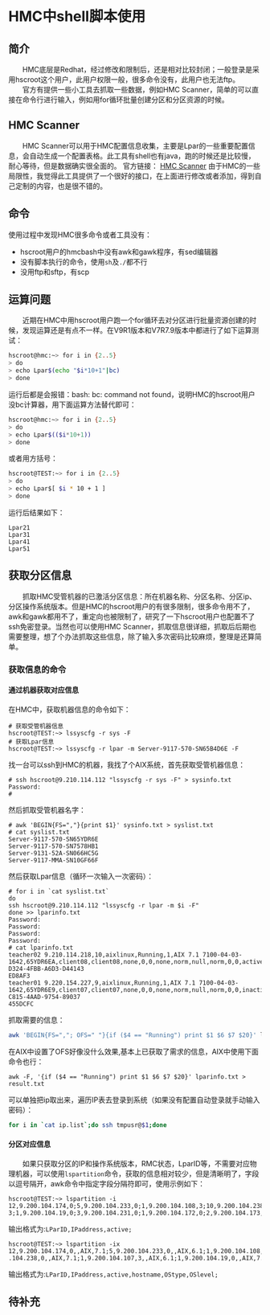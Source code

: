 # HMC中shell脚本使用
## 简介
&#8195;&#8195;HMC底层是Redhat，经过修改和限制后，还是相对比较封闭；一般登录是采用hscroot这个用户，此用户权限一般，很多命令没有，此用户也无法ftp。     
&#8195;&#8195;官方有提供一些小工具去抓取一些数据，例如HMC Scanner，简单的可以直接在命令行进行输入，例如用for循环批量创建分区和分区资源的时候。
## HMC Scanner
&#8195;&#8195;HMC Scanner可以用于HMC配置信息收集，主要是Lpar的一些重要配置信息，会自动生成一个配置表格。此工具有shell也有java，跑的时候还是比较慢，耐心等待，但是数据确实很全面的。
官方链接：
[HMC Scanner](https://www.ibm.com/support/pages/node/1117515?mhsrc=ibmsearch_a&mhq=HMC%20scanner)
由于HMC的一些局限性，我觉得此工具提供了一个很好的接口，在上面进行修改或者添加，得到自己定制的内容，也是很不错的。
## 命令
使用过程中发现HMC很多命令或者工具没有：
- hscroot用户的hmcbash中没有awk和gawk程序，有sed编辑器
- 没有脚本执行的命令，使用`sh`及`./`都不行
- 没用ftp和sftp，有scp

## 运算问题
&#8195;&#8195;近期在HMC中用hscroot用户跑一个for循环去对分区进行批量资源创建的时候，发现运算还是有点不一样。在V9R1版本和V7R7.9版本中都进行了如下运算测试：
```sh
hscroot@hmc:~> for i in {2..5}
> do
> echo Lpar$(echo "$i*10+1"|bc)
> done
```
运行后都是会报错：bash: bc: command not found，说明HMC的hscroot用户没bc计算器，用下面运算方法替代即可：
```sh
hscroot@hmc:~> for i in {2..5}
> do
> echo Lpar$(($i*10+1))
> done
```
或者用方括号：
```sh
hscroot@TEST:~> for i in {2..5}
> do
> echo Lpar$[ $i * 10 + 1 ]
> done
```
运行后结果如下：
```shell
Lpar21
Lpar31
Lpar41
Lpar51
```
## 获取分区信息
&#8195;&#8195;抓取HMC受管机器的已激活分区信息：所在机器名称、分区名称、分区ip、分区操作系统版本。但是HMC的hscroot用户的有很多限制，很多命令用不了，awk和gawk都用不了，重定向也被限制了，研究了一下hscroot用户也配置不了ssh免密登录。当然也可以使用HMC Scanner，抓取信息很详细，抓取后后期也需要整理，想了个办法抓取这些信息，除了输入多次密码比较麻烦，整理是还算简单。
### 获取信息的命令
#### 通过机器获取对应信息
在HMC中，获取机器信息的命令如下：
```shell
# 获取受管机器信息
hscroot@TEST:~> lssyscfg -r sys -F
# 获取Lpar信息
hscroot@TEST:~> lssyscfg -r lpar -m Server-9117-570-SN65B4D6E -F
```
找一台可以ssh到HMC的机器，我找了个AIX系统，首先获取受管机器信息：
```
# ssh hscroot@9.210.114.112 "lssyscfg -r sys -F" > sysinfo.txt
Password: 
#
```
然后抓取受管机器名字：
```
# awk 'BEGIN{FS=","}{print $1}' sysinfo.txt > syslist.txt
# cat syslist.txt
Server-9117-570-SN65YDR6E
Server-9117-570-SN7578HB1
Server-9131-52A-SN066HC5G
Server-9117-MMA-SN10GF66F
```
然后获取Lpar信息（循环一次输入一次密码）：
```
# for i in `cat syslist.txt`
do 
ssh hscroot@9.210.114.112 "lssyscfg -r lpar -m $i -F"
done >> lparinfo.txt
Password: 
Password: 
Password: 
Password: 
# cat lparinfo.txt
teacher02 9.210.114.218,10,aixlinux,Running,1,AIX 7.1 7100-04-03-1642,65YDR6EA,client08,client08,none,0,0,none,norm,null,norm,0,0,active,9.210.114.218,1,1,1,1,0,08A64825-D324-4FBB-A6D3-D44143
ED8AF3
teacher01 9.220.154.227,9,aixlinux,Running,1,AIX 7.1 7100-04-03-1642,65YDR6E9,client07,client07,none,0,0,none,norm,null,norm,0,0,inactive,9.220.154.227,0,0,0,0,1,3E8A72FB-C815-4AAD-9754-89037
455DCFC
```
抓取需要的信息：
```sh
awk 'BEGIN{FS=","; OFS=" "}{if ($4 == "Running") print $1 $6 $7 $20}' lparinfo.txt > result.txt
```
在AIX中设置了OFS好像没什么效果,基本上已获取了需求的信息，AIX中使用下面命令也行：
```
awk -F, '{if ($4 == "Running") print $1 $6 $7 $20}' lparinfo.txt > result.txt
```
可以单独把ip取出来，遍历IP表去登录到系统（如果没有配置自动登录就手动输入密码）：
```sh
for i in `cat ip.list`;do ssh tmpusr@$1;done
```
#### 分区对应信息
&#8195;&#8195;如果只获取分区的IP和操作系统版本，RMC状态，LparID等，不需要对应物理机器，可以使用`lspartition`命令，获取的信息相对较少，但是清晰明了，字段以逗号隔开，awk命令中指定字段分隔符即可，使用示例如下：
```
hscroot@TEST:~> lspartition -i                                                           
12,9.200.104.174,0;5,9.200.104.233,0;1,9.200.104.108,3;10,9.200.104.238,0;1,9.200.104.107,
3;1,9.200.104.19,0;3,9.200.104.231,0;1,9.200.104.172,0;2,9.200.104.173,0;7,9.200.104.235,0
```
输出格式为:`LParID,IPaddress,active;`
```
hscroot@TEST:~> lspartition -ix    
12,9.200.104.174,0,,AIX,7.1;5,9.200.104.233,0,,AIX,6.1;1,9.200.104.108,3,,AIX,6.1;10,9.200
.104.238,0,,AIX,7.1;1,9.200.104.107,3,,AIX,6.1;1,9.200.104.19,0,,AIX,7.1;3,9.200.104.231,0,,AIX,5.3;1,9.200.104.172,0,,AIX,6.1;2,9.200.104.173,0,,AIX,6.1;7,9.200.104.235,0,,AIX,7.
```
输出格式为:`LParID,IPaddress,active,hostname,OStype,OSlevel;`
## 待补充
